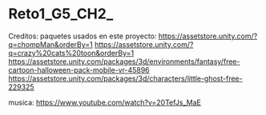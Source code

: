 # Reto1_G5_CH2_
Creditos:
paquetes usados en este proyecto:
https://assetstore.unity.com/?q=chompMan&orderBy=1
https://assetstore.unity.com/?q=crazy%20cats%20toon&orderBy=1
https://assetstore.unity.com/packages/3d/environments/fantasy/free-cartoon-halloween-pack-mobile-vr-45896
https://assetstore.unity.com/packages/3d/characters/little-ghost-free-229325

musica:
https://www.youtube.com/watch?v=20TefJs_MaE

